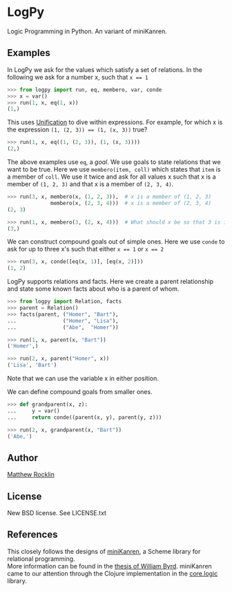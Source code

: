 LogPy
=====

Logic Programming in Python.  An variant of miniKanren.

Examples
--------

In LogPy we ask for the values which satisfy a set of relations.  In the
following we ask for a number x, such that `x == 1`
~~~~~~~~~~~Python
>>> from logpy import run, eq, membero, var, conde
>>> x = var()
>>> run(1, x, eq(1, x))
(1,)
~~~~~~~~~~~

This uses
[Unification](http://en.wikipedia.org/wiki/Unification_%28computer_science%29) to
dive within expressions.  For example, for which x is the expression 
`(1, (2, 3)) == (1, (x, 3))` true?

~~~~~~~~~~~Python
>>> run(1, x, eq((1, (2, 3)), (1, (x, 3))))
(2,)
~~~~~~~~~~~

The above examples use `eq`, a *goal*.  We use goals to state relations that 
we want to be true.  Here we use `membero(item, coll)` which states that `item`
is a member of `coll`.  We use it twice and ask for all values x such that x is
a member of `(1, 2, 3)` and that x is a member of `(2, 3, 4)`.

~~~~~~~~~~~Python
>>> run(3, x, membero(x, (1, 2, 3)),  # x is a member of (1, 2, 3)
              membero(x, (2, 3, 4)))  # x is a member of (2, 3, 4)
(2, 3)

>>> run(1, x, membero(3, (2, x, 4)))  # What should x be so that 3 is in coll?
(3,)
~~~~~~~~~~~

We can construct compound goals out of simple ones.  Here we use `conde` to ask
for up to three x's such that either `x == 1` or `x == 2`

~~~~~~~~~~~Python
>>> run(3, x, conde([eq(x, 1)], [eq(x, 2)]))
(1, 2)
~~~~~~~~~~~

LogPy supports relations and facts.  Here we create a parent relationship and
state some known facts about who is a parent of whom.

~~~~~~~~~~~Python
>>> from logpy import Relation, facts
>>> parent = Relation()
>>> facts(parent, ("Homer", "Bart"),
...               ("Homer", "Lisa"),
...               ("Abe",  "Homer"))

>>> run(1, x, parent(x, "Bart"))
('Homer',)

>>> run(2, x, parent("Homer", x))
('Lisa', 'Bart')
~~~~~~~~~~~~

Note that we can use the variable x in either position.  

We can define compound goals from smaller ones.

~~~~~~~~~~~Python
>>> def grandparent(x, z):
...     y = var()
...     return conde((parent(x, y), parent(y, z)))

>>> run(2, x, grandparent(x, "Bart"))
('Abe,')
~~~~~~~~~~~

Author
------

[Matthew Rocklin](http://matthewrocklin.com)

License
-------

New BSD license. See LICENSE.txt

References
----------

This closely follows the designs of
[miniKanren](http://kanren.sourceforge.net/), a Scheme library for relational
programming.  
More information can be found in the 
[thesis of William
Byrd](https://scholarworks.iu.edu/dspace/bitstream/handle/2022/8777/Byrd_indiana_0093A_10344.pdf).
miniKanren came to our attention through the Clojure implementation in the 
[core.logic](https://github.com/clojure/core.logic) library.
